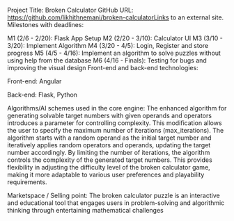 Project Title: Broken Calculator
GitHub URL: https://github.com/likhithnemani/broken-calculatorLinks to an external site.
Milestones with deadlines:

M1 (2/6 - 2/20): Flask App Setup
M2 (2/20 - 3/10): Calculator UI
M3 (3/10 - 3/20): Implement Algorithm
M4 (3/20 - 4/5): Login, Register and store progress 
M5 (4/5 - 4/16): Implement an algorithm to solve puzzles without using help from the database
M6 (4/16 - Finals): Testing for bugs and improving the visual design
Front-end and back-end technologies:

Front-end: Angular

Back-end: Flask, Python

Algorithms/AI schemes used in the core engine:  The enhanced algorithm for generating solvable target numbers with given operands and operators introduces a parameter for controlling complexity. This modification allows the user to specify the maximum number of iterations (max_iterations). The algorithm starts with a random operand as the initial target number and iteratively applies random operators and operands, updating the target number accordingly. By limiting the number of iterations, the algorithm controls the complexity of the generated target numbers. This provides flexibility in adjusting the difficulty level of the broken calculator game, making it more adaptable to various user preferences and playability requirements.

Marketspace / Selling point: The broken calculator puzzle is an interactive and educational tool that engages users in problem-solving and algorithmic thinking through entertaining mathematical challenges